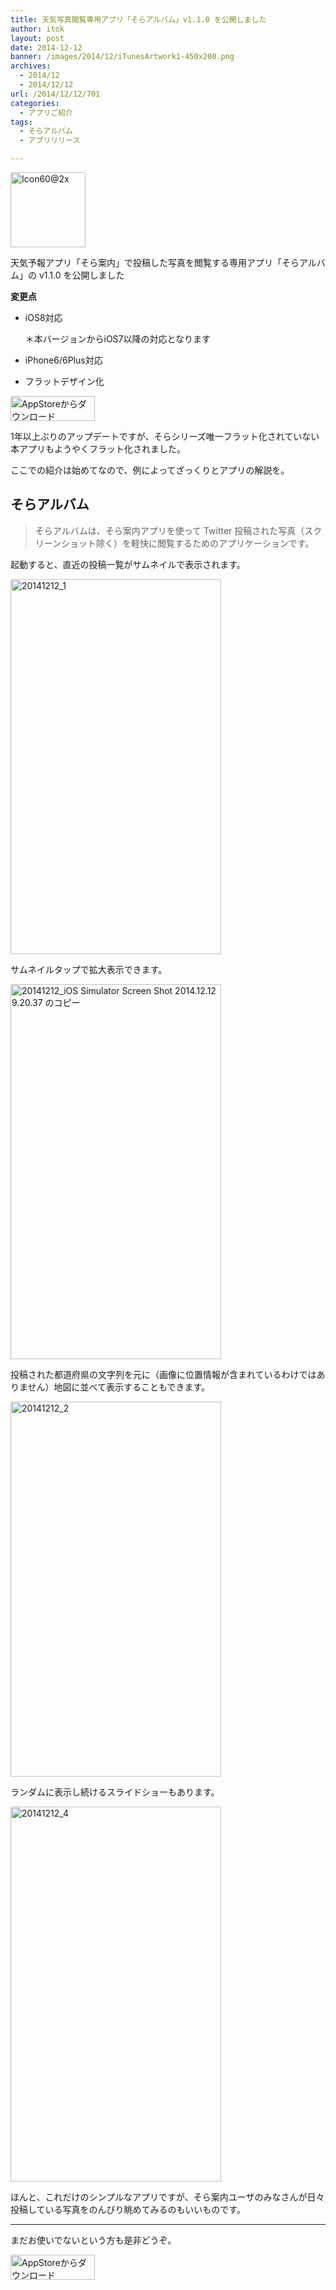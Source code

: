 ```yaml
---
title: 天気写真閲覧専用アプリ「そらアルバム」v1.1.0 を公開しました
author: itok
layout: post
date: 2014-12-12
banner: /images/2014/12/iTunesArtwork1-450x200.png
archives:
  - 2014/12
  - 2014/12/12
url: /2014/12/12/701
categories:
  - アプリご紹介
tags:
  - そらアルバム
  - アプリリリース

---
```

<a href="https://itunes.apple.com/jp/app/id658139582" target="_blank"><img src="/images/2014/12/2b24d9a0abccbdd84364b466cc9680e3.png" alt="Icon60@2x" width="120" height="120" class="alignnone size-full wp-image-702" /></a>

天気予報アプリ「そら案内」で投稿した写真を閲覧する専用アプリ「そらアルバム」の v1.1.0 を公開しました

**変更点**

  * iOS8対応
  
    ＊本バージョンからiOS7以降の対応となります
  * iPhone6/6Plus対応
  * フラットデザイン化

<a href="https://itunes.apple.com/jp/app/id658139582" target="_blank"><img src="/images/2014/04/Download_on_the_App_Store_Badge_JP_135x40_1004.png" alt="AppStoreからダウンロード" width="135" height="40" class="alignnone size-full wp-image-58" /></a>

1年以上ぶりのアップデートですが、そらシリーズ唯一フラット化されていない本アプリもようやくフラット化されました。

ここでの紹介は始めてなので、例によってざっくりとアプリの解説を。

## そらアルバム

> そらアルバムは、そら案内アプリを使って Twitter 投稿された写真（スクリーンショット除く）を軽快に閲覧するためのアプリケーションです。 

起動すると、直近の投稿一覧がサムネイルで表示されます。

[<img src="/images/2014/12/20141212_1.png" alt="20141212_1" width="337" height="600" class="alignnone size-full wp-image-704" />](/images/2014/12/20141212_1.png)

サムネイルタップで拡大表示できます。

[<img src="/images/2014/12/8686462e14c223b70eb82312a91d0988.png" alt="20141212_iOS Simulator Screen Shot 2014.12.12 9.20.37 のコピー" width="337" height="600" class="alignnone size-full wp-image-705" />](/images/2014/12/8686462e14c223b70eb82312a91d0988.png)

投稿された都道府県の文字列を元に（画像に位置情報が含まれているわけではありません）地図に並べて表示することもできます。

[<img src="/images/2014/12/20141212_2.png" alt="20141212_2" width="337" height="600" class="alignnone size-full wp-image-706" />](/images/2014/12/20141212_2.png)

ランダムに表示し続けるスライドショーもあります。

[<img src="/images/2014/12/20141212_4.png" alt="20141212_4" width="337" height="600" class="alignnone size-full wp-image-707" />](/images/2014/12/20141212_4.png)

ほんと、これだけのシンプルなアプリですが、そら案内ユーザのみなさんが日々投稿している写真をのんびり眺めてみるのもいいものです。

* * *

まだお使いでないという方も是非どうぞ。

<a href="https://itunes.apple.com/jp/app/id658139582" target="_blank"><img src="/images/2014/04/Download_on_the_App_Store_Badge_JP_135x40_1004.png" alt="AppStoreからダウンロード" width="135" height="40" class="alignnone size-full wp-image-58" /></a>